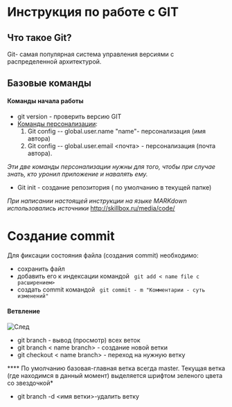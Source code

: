 # Инструкция по работе с GIT 
 ## Что такое Git?
 Git- самая популярная система управления версиями с распределенной архитектурой.

  ## Базовые команды 
  #### Команды начала работы
* git version - проверить версию GIT
* <u>Команды персонализации</u>: 
  1. Git config -- global.user.name "name"- персонализация (имя автора) 
  2. Git config -- global.user.email <почта> - персонализация (почта автора). 

*Эти две команды персонализации нужны для того, чтобы  при случае знать, кто уронил приложение и навалять ему.*
* Git init - создание репозитория ( по умолчанию в текущей папке)

*При написании настоящей инструкции на языке MARKdown использовались источники* <http://skillbox.ru/media/code/>

# Создание commit
Для фиксации состояния файла (создания commit) необходимо:
* сохранить файл 
* добавить его к индексации командой
 ``` git add < name file с расширением>```
 * создать commit командой `````` git commit - m "Комментарии - суть изменений"``````

#### Ветвление
![Cлед](put.jpeg)
* git branch - вывод (просмотр) всех веток
* git branch < name branch> - создание новой ветки
* git checkout < name branch> - переход на нужную ветку

**** По умолчанию базовая-главная ветка всегда master. Текущая ветка (где находимся в данный момент) выделяется шрифтом зеленого цвета со звездочкой*
* git branch -d <имя ветки>-удалить ветку
  


 
